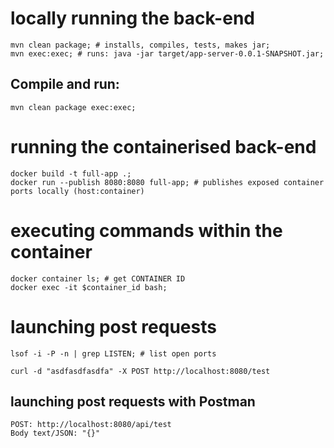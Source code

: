 # locally running the back-end

```
mvn clean package; # installs, compiles, tests, makes jar;
mvn exec:exec; # runs: java -jar target/app-server-0.0.1-SNAPSHOT.jar;
```

## Compile and run:
```
mvn clean package exec:exec;
```

# running the containerised back-end
```
docker build -t full-app .;
docker run --publish 8080:8080 full-app; # publishes exposed container ports locally (host:container)
```

# executing commands within the container
```
docker container ls; # get CONTAINER ID
docker exec -it $container_id bash;
```

# launching post requests

```
lsof -i -P -n | grep LISTEN; # list open ports
```

```
curl -d "asdfasdfasdfa" -X POST http://localhost:8080/test
```

## launching post requests with Postman

```
POST: http://localhost:8080/api/test
Body text/JSON: "{}"
```
